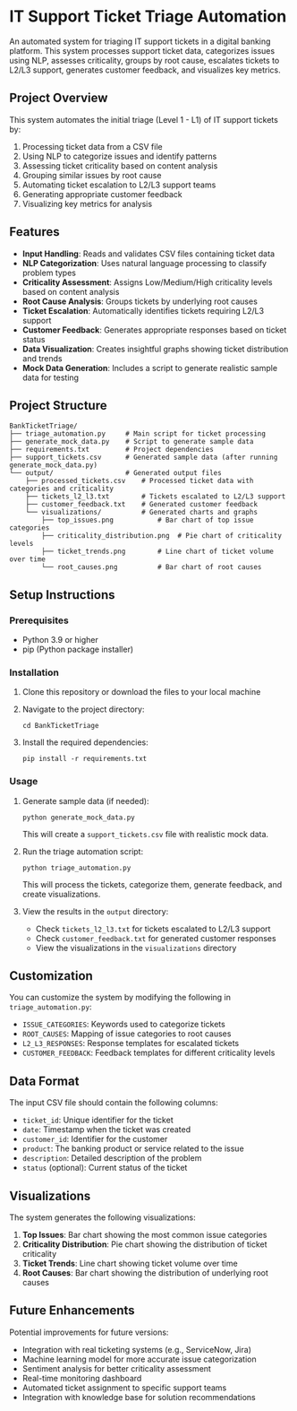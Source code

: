 # IT Support Ticket Triage Automation

An automated system for triaging IT support tickets in a digital banking platform. This system processes support ticket data, categorizes issues using NLP, assesses criticality, groups by root cause, escalates tickets to L2/L3 support, generates customer feedback, and visualizes key metrics.

## Project Overview

This system automates the initial triage (Level 1 - L1) of IT support tickets by:

1. Processing ticket data from a CSV file
2. Using NLP to categorize issues and identify patterns
3. Assessing ticket criticality based on content analysis
4. Grouping similar issues by root cause
5. Automating ticket escalation to L2/L3 support teams
6. Generating appropriate customer feedback
7. Visualizing key metrics for analysis

## Features

- **Input Handling**: Reads and validates CSV files containing ticket data
- **NLP Categorization**: Uses natural language processing to classify problem types
- **Criticality Assessment**: Assigns Low/Medium/High criticality levels based on content analysis
- **Root Cause Analysis**: Groups tickets by underlying root causes
- **Ticket Escalation**: Automatically identifies tickets requiring L2/L3 support
- **Customer Feedback**: Generates appropriate responses based on ticket status
- **Data Visualization**: Creates insightful graphs showing ticket distribution and trends
- **Mock Data Generation**: Includes a script to generate realistic sample data for testing

## Project Structure

```
BankTicketTriage/
├── triage_automation.py     # Main script for ticket processing
├── generate_mock_data.py    # Script to generate sample data
├── requirements.txt         # Project dependencies
├── support_tickets.csv      # Generated sample data (after running generate_mock_data.py)
└── output/                  # Generated output files
    ├── processed_tickets.csv    # Processed ticket data with categories and criticality
    ├── tickets_l2_l3.txt        # Tickets escalated to L2/L3 support
    ├── customer_feedback.txt    # Generated customer feedback
    └── visualizations/          # Generated charts and graphs
        ├── top_issues.png           # Bar chart of top issue categories
        ├── criticality_distribution.png  # Pie chart of criticality levels
        ├── ticket_trends.png        # Line chart of ticket volume over time
        └── root_causes.png          # Bar chart of root causes
```

## Setup Instructions

### Prerequisites

- Python 3.9 or higher
- pip (Python package installer)

### Installation

1. Clone this repository or download the files to your local machine

2. Navigate to the project directory:
   ```
   cd BankTicketTriage
   ```

3. Install the required dependencies:
   ```
   pip install -r requirements.txt
   ```

### Usage

1. Generate sample data (if needed):
   ```
   python generate_mock_data.py
   ```
   This will create a `support_tickets.csv` file with realistic mock data.

2. Run the triage automation script:
   ```
   python triage_automation.py
   ```
   This will process the tickets, categorize them, generate feedback, and create visualizations.

3. View the results in the `output` directory:
   - Check `tickets_l2_l3.txt` for tickets escalated to L2/L3 support
   - Check `customer_feedback.txt` for generated customer responses
   - View the visualizations in the `visualizations` directory

## Customization

You can customize the system by modifying the following in `triage_automation.py`:

- `ISSUE_CATEGORIES`: Keywords used to categorize tickets
- `ROOT_CAUSES`: Mapping of issue categories to root causes
- `L2_L3_RESPONSES`: Response templates for escalated tickets
- `CUSTOMER_FEEDBACK`: Feedback templates for different criticality levels

## Data Format

The input CSV file should contain the following columns:
- `ticket_id`: Unique identifier for the ticket
- `date`: Timestamp when the ticket was created
- `customer_id`: Identifier for the customer
- `product`: The banking product or service related to the issue
- `description`: Detailed description of the problem
- `status` (optional): Current status of the ticket

## Visualizations

The system generates the following visualizations:

1. **Top Issues**: Bar chart showing the most common issue categories
2. **Criticality Distribution**: Pie chart showing the distribution of ticket criticality
3. **Ticket Trends**: Line chart showing ticket volume over time
4. **Root Causes**: Bar chart showing the distribution of underlying root causes

## Future Enhancements

Potential improvements for future versions:

- Integration with real ticketing systems (e.g., ServiceNow, Jira)
- Machine learning model for more accurate issue categorization
- Sentiment analysis for better criticality assessment
- Real-time monitoring dashboard
- Automated ticket assignment to specific support teams
- Integration with knowledge base for solution recommendations

